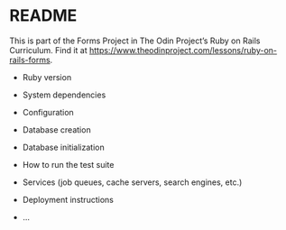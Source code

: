 # README

This is part of the Forms Project in The Odin Project’s Ruby on Rails
Curriculum.
Find it at https://www.theodinproject.com/lessons/ruby-on-rails-forms.

* Ruby version

* System dependencies

* Configuration

* Database creation

* Database initialization

* How to run the test suite

* Services (job queues, cache servers, search engines, etc.)

* Deployment instructions

* ...
